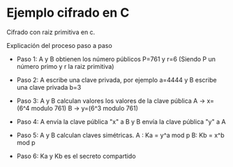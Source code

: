 # Ejemplo cifrado en C

Cifrado con raiz primitiva en c.

Explicación del proceso paso a paso

* Paso 1: A y B obtienen los número públicos P=761 y r=6 (Siendo P un número primo y r la raiz primitiva)

* Paso 2: A escribe una clave privada, por ejemplo a=4444 y B escribe una clave privada b=3

* Paso 3: A y B calculan valores los valores de la clave pública
A -> x=(6^4 modulo 761)
B -> y=(6^3 modulo 761)

* Paso 4: A envía la clave pública "x" a B y B envía la clave pública "y" a A

* Paso 5: A y B calculan claves simétricas.
A : Ka = y^a mod p
B: Kb = x^b mod p

* Paso 6: Ka y Kb es el secreto compartido
